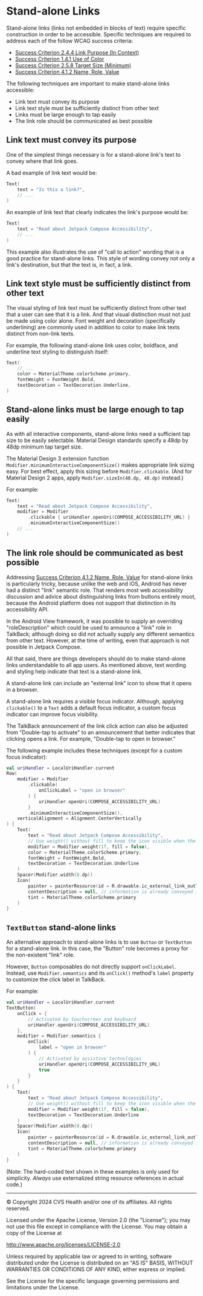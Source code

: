 # Stand-alone Links

Stand-alone links (links not embedded in blocks of text) require specific construction in order to be accessible. Specific techniques are required to address each of the follow WCAG success criteria:

* [Success Criterion 2.4.4 Link Purpose (In Context)](https://www.w3.org/TR/WCAG22/#link-purpose-in-context)
* [Success Criterion 1.4.1 Use of Color](https://www.w3.org/TR/WCAG22/#use-of-color)
* [Success Criterion 2.5.8 Target Size (Minimum)](https://www.w3.org/TR/WCAG22/#target-size-minimum)
* [Success Criterion 4.1.2 Name, Role, Value](https://www.w3.org/TR/WCAG22/#name-role-value)

The following techniques are important to make stand-alone links accessible:

* Link text must convey its purpose
* Link text style must be sufficiently distinct from other text
* Links must be large enough to tap easily
* The link role should be communicated as best possible

## Link text must convey its purpose

One of the simplest things necessary is for a stand-alone link's text to convey where that link goes.

A bad example of link text would be:

```kotlin
Text(
    text = "Is this a link?",
    // ...
)
```

An example of link text that clearly indicates the link's purpose would be:

```kotlin
Text(
    text = "Read about Jetpack Compose Accessibility",
    // ...
)
```

This example also illustrates the use of "call to action" wording that is a good practice for stand-alone links. This style of wording convey not only a link's destination, but that the text is, in fact, a link.

## Link text style must be sufficiently distinct from other text

The visual styling of link text must be sufficiently distinct from other text that a user can see that it is a link. And that visual distinction must not just be made using color alone. Font weight and decoration (specifically underlining) are commonly used in addition to color to make link texts distinct from non-link texts.

For example, the following stand-alone link uses color, boldface, and underline text styling to distinguish itself:

```kotlin
Text(
    // ...
    color = MaterialTheme.colorScheme.primary,
    fontWeight = FontWeight.Bold,
    textDecoration = TextDecoration.Underline,
)
```

## Stand-alone links must be large enough to tap easily

As with all interactive components, stand-alone links need a sufficient tap size to be easily selectable. Material Design standards specify a 48dp by 48dp minimum tap target size.

The Material Design 3 extension function `Modifier.minimumInteractiveComponentSize()` makes appropriate link sizing easy. For best effect, apply this sizing before `Modifier.clickable`. (And for Material Design 2 apps, apply `Modifier.sizeIn(48.dp, 48.dp)` instead.)

For example:

```kotlin
Text(
    text = "Read about Jetpack Compose Accessibility",
    modifier = Modifier
        .clickable { uriHandler.openUri(COMPOSE_ACCESSIBILITY_URL) }
        .minimumInteractiveComponentSize()
    // ...
)
```

## The link role should be communicated as best possible

Addressing [Success Criterion 4.1.2 Name, Role, Value](https://www.w3.org/TR/WCAG22/#name-role-value) for stand-alone links is particularly tricky, because unlike the web and iOS, Android has never had a distinct "link" semantic role. That renders most web accessibility discussion and advice about distinguishing links from buttons entirely moot, because the Android platform does not support that distinction in its accessibility API. 

In the Android View framework, it was possible to supply an overriding "roleDescription" which could be used to announce a "link" role in TalkBack; although doing so did not actually supply any different semantics from other text. However, at the time of writing, even that approach is not possible in Jetpack Compose. 

All that said, there are things developers should do to make stand-alone links understandable to all app users. As mentioned above, text wording and styling help indicate that text is a stand-alone link.

A stand-alone link can include an "external link" icon to show that it opens in a browser.

A stand-alone link requires a visible focus indicator. Although, applying `clickable()` to a `Text` adds a default focus indicator, a custom focus indicator can improve focus visibility. 

The TalkBack announcement of the link click action can also be adjusted from "Double-tap to activate" to an announcement that better indicates that clicking opens a link. For example, "Double-tap to open in browser."

The following example includes these techniques (except for a custom focus indicator):

```kotlin
val uriHandler = LocalUriHandler.current
Row(
    modifier = Modifier
        .clickable(
            onClickLabel = "open in browser"
        ) {
            uriHandler.openUri(COMPOSE_ACCESSIBILITY_URL)
        }
        .minimumInteractiveComponentSize(),
    verticalAlignment = Alignment.CenterVertically
) {
    Text(
        text = "Read about Jetpack Compose Accessibility",
        // Use weight() without fill to keep the icon visible when the text wraps at large text size
        modifier = Modifier.weight(1f, fill = false),
        color = MaterialTheme.colorScheme.primary,
        fontWeight = FontWeight.Bold,
        textDecoration = TextDecoration.Underline
    )
    Spacer(Modifier.width(8.dp))
    Icon(
        painter = painterResource(id = R.drawable.ic_external_link_outline),
        contentDescription = null, // information is already conveyed in onClickLabel
        tint = MaterialTheme.colorScheme.primary
    )
}
```

## `TextButton` stand-alone links

An alternative approach to stand-alone links is to use `Button` or `TextButton` for a stand-alone link. In this case, the "Button" role becomes a proxy for the non-existent "link" role.  

However, `Button` composables do not directly support `onClickLabel`. Instead, use `Modifier.semantics` and its `onClick()` method's `label` property to customize the click label in TalkBack.

For example:

```kotlin
val uriHandler = LocalUriHandler.current
TextButton(
    onClick = {
        // Activated by touchscreen and keyboard
        uriHandler.openUri(COMPOSE_ACCESSIBILITY_URL)
    },
    modifier = Modifier.semantics {
        onClick(
            label = "open in browser"
        ) {
            // Activated by assistive technologies
            uriHandler.openUri(COMPOSE_ACCESSIBILITY_URL)
            true
        }
    }
) {
    Text(
        text = "Read about Jetpack Compose Accessibility",
        // Use weight() without fill to keep the icon visible when the text wraps at large text size
        modifier = Modifier.weight(1f, fill = false),
        textDecoration = TextDecoration.Underline
    )
    Spacer(Modifier.width(8.dp))
    Icon(
        painter = painterResource(id = R.drawable.ic_external_link_outline),
        contentDescription = null, // information is already conveyed in semantics onClick label
        tint = MaterialTheme.colorScheme.primary
    )
}
```

(Note: The hard-coded text shown in these examples is only used for simplicity. _Always_ use externalized string resource references in actual code.)

----

© Copyright 2024 CVS Health and/or one of its affiliates. All rights reserved.

Licensed under the Apache License, Version 2.0 (the "License");
you may not use this file except in compliance with the License.
You may obtain a copy of the License at

http://www.apache.org/licenses/LICENSE-2.0

Unless required by applicable law or agreed to in writing, software
distributed under the License is distributed on an "AS IS" BASIS,
WITHOUT WARRANTIES OR CONDITIONS OF ANY KIND, either express or implied.

See the License for the specific language governing permissions and
limitations under the License.
